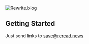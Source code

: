![Rewrite.blog](https://reread.news/images/readreadnews.png)

## Getting Started

Just send links to save@reread.news
